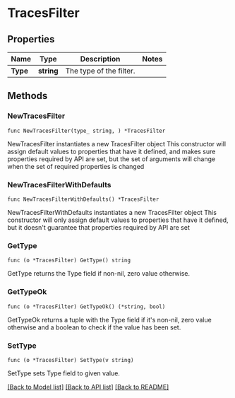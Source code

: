 # TracesFilter

## Properties

Name | Type | Description | Notes
------------ | ------------- | ------------- | -------------
**Type** | **string** | The type of the filter. | 

## Methods

### NewTracesFilter

`func NewTracesFilter(type_ string, ) *TracesFilter`

NewTracesFilter instantiates a new TracesFilter object
This constructor will assign default values to properties that have it defined,
and makes sure properties required by API are set, but the set of arguments
will change when the set of required properties is changed

### NewTracesFilterWithDefaults

`func NewTracesFilterWithDefaults() *TracesFilter`

NewTracesFilterWithDefaults instantiates a new TracesFilter object
This constructor will only assign default values to properties that have it defined,
but it doesn't guarantee that properties required by API are set

### GetType

`func (o *TracesFilter) GetType() string`

GetType returns the Type field if non-nil, zero value otherwise.

### GetTypeOk

`func (o *TracesFilter) GetTypeOk() (*string, bool)`

GetTypeOk returns a tuple with the Type field if it's non-nil, zero value otherwise
and a boolean to check if the value has been set.

### SetType

`func (o *TracesFilter) SetType(v string)`

SetType sets Type field to given value.



[[Back to Model list]](../README.md#documentation-for-models) [[Back to API list]](../README.md#documentation-for-api-endpoints) [[Back to README]](../README.md)


